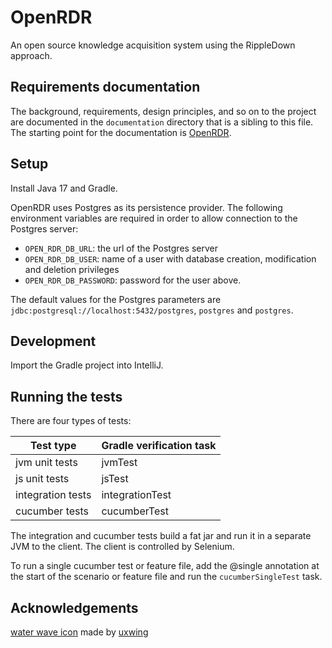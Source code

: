 # OpenRDR

An open source knowledge acquisition system using the RippleDown approach.

## Requirements documentation

The background, requirements, design principles, and so on to the project are documented in the
`documentation` directory that is a sibling to this file. The starting point for the
documentation is [OpenRDR](./documentation/openrdr.md).

## Setup

Install Java 17 and Gradle.

OpenRDR uses Postgres as its persistence provider. The following environment variables are required in order to
allow connection to the Postgres server:

- `OPEN_RDR_DB_URL`: the url of the Postgres server
- `OPEN_RDR_DB_USER`: name of a user with database creation, modification and deletion privileges
- `OPEN_RDR_DB_PASSWORD`: password for the user above.

The default values for the Postgres parameters are `jdbc:postgresql://localhost:5432/postgres`, `postgres`
and `postgres`.

## Development

Import the Gradle project into IntelliJ.

## Running the tests

There are four types of tests:

| Test type         | Gradle verification task | 
|-------------------|--------------------------|
| jvm unit tests    | jvmTest                  |    
| js unit tests     | jsTest                   |   
| integration tests | integrationTest          |    
| cucumber tests    | cucumberTest             | 

The integration and cucumber tests build a fat jar and run it in a separate JVM to the client. The client is controlled
by Selenium.

To run a single cucumber test or feature file, add the @single annotation at the start of the scenario or feature file and run the `cucumberSingleTest` task.

## Acknowledgements

[water wave icon](https://uxwing.com/water-wave-icon) made by [uxwing](https://www.uxwing.com)